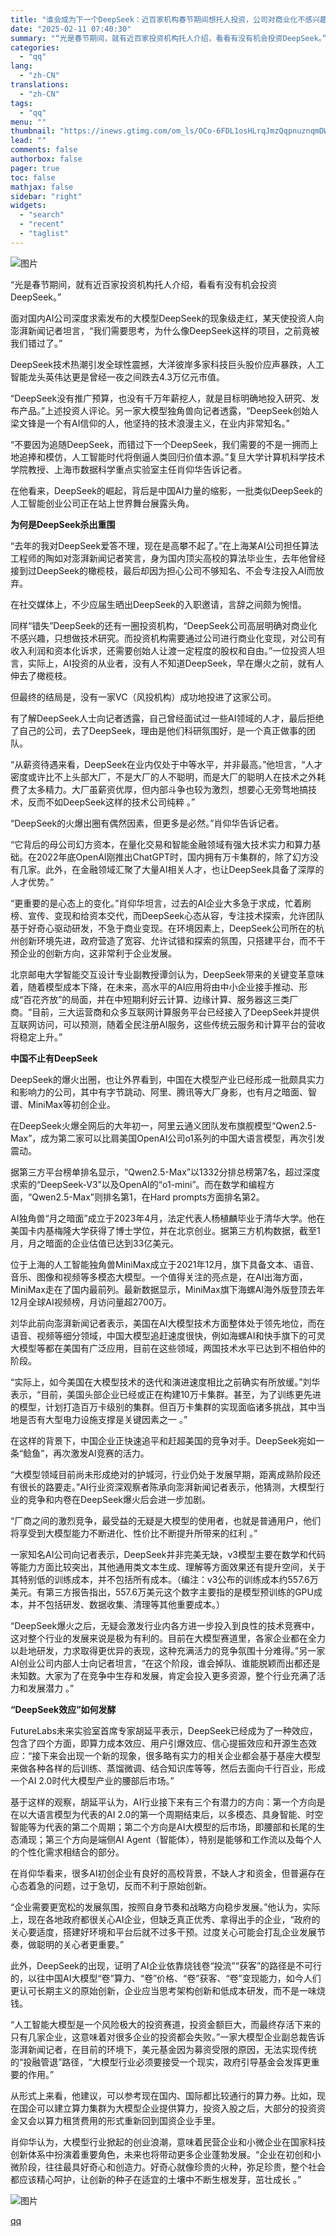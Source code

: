 ```yaml
---
title: "谁会成为下一个DeepSeek：近百家机构春节期间想托人投资，公司对商业化不感兴趣"
date: "2025-02-11 07:40:30"
summary: "“光是春节期间，就有近百家投资机构托人介绍，看看有没有机会投资DeepSeek。”面对国内AI公司深..."
categories:
  - "qq"
lang:
  - "zh-CN"
translations:
  - "zh-CN"
tags:
  - "qq"
menu: ""
thumbnail: "https://inews.gtimg.com/om_ls/OCo-6FDL1osHLrqJmzQqpnuznqmDWR4O4OCW3VOQiY1RcAA_640360/0"
lead: ""
comments: false
authorbox: false
pager: true
toc: false
mathjax: false
sidebar: "right"
widgets:
  - "search"
  - "recent"
  - "taglist"
---
```


![图片](https://inews.gtimg.com/om_bt/ODkBQ2lF6KZ2obx1i6VZx7j6-iA7jN32O1PFu4GJfQMq8AA/641)

“光是春节期间，就有近百家投资机构托人介绍，看看有没有机会投资DeepSeek。”

面对国内AI公司深度求索发布的大模型DeepSeek的现象级走红，某天使投资人向澎湃新闻记者坦言，“我们需要思考，为什么像DeepSeek这样的项目，之前竟被我们错过了。”

DeepSeek技术热潮引发全球性震撼，大洋彼岸多家科技巨头股价应声暴跌，人工智能龙头英伟达更是曾经一夜之间跌去4.3万亿元市值。

“DeepSeek没有推广预算，也没有千万年薪挖人，就是目标明确地投入研究、发布产品。”上述投资人评论。另一家大模型独角兽向记者透露，“DeepSeek创始人梁文锋是一个有AI信仰的人，他坚持的技术浪漫主义，在业内非常知名。”

“不要因为追随DeepSeek，而错过下一个DeepSeek，我们需要的不是一拥而上地追捧和模仿，人工智能时代将倒逼人类回归价值本源。”复旦大学计算机科学技术学院教授、上海市数据科学重点实验室主任肖仰华告诉记者。

在他看来，DeepSeek的崛起，背后是中国AI力量的缩影，一批类似DeepSeek的人工智能创业公司正在站上世界舞台展露头角。

**为何是DeepSeek杀出重围**

“去年的我对DeepSeek爱答不理，现在是高攀不起了。”在上海某AI公司担任算法工程师的陶如对澎湃新闻记者笑言，身为国内顶尖高校的算法毕业生，去年他曾经接到过DeepSeek的橄榄枝，最后却因为担心公司不够知名、不会专注投入AI而放弃。

在社交媒体上，不少应届生晒出DeepSeek的入职邀请，言辞之间颇为惋惜。

同样“错失”DeepSeek的还有一圈投资机构，“DeepSeek公司高层明确对商业化不感兴趣，只想做技术研究。而投资机构需要通过公司进行商业化变现，对公司有收入利润和资本化诉求，还需要创始人让渡一定程度的股权和自由。”一位投资人坦言，实际上，AI投资的从业者，没有人不知道DeepSeek，早在爆火之前，就有人伸去了橄榄枝。

但最终的结局是，没有一家VC（风投机构）成功地投进了这家公司。

有了解DeepSeek人士向记者透露，自己曾经面试过一些AI领域的人才，最后拒绝了自己的公司，去了DeepSeek，理由是他们科研氛围好，是一个真正做事的团队。

“从薪资待遇来看，DeepSeek在业内仅处于中等水平，并非最高。”他坦言，“人才密度或许比不上头部大厂，不是大厂的人不聪明，而是大厂的聪明人在技术之外耗费了太多精力。大厂虽薪资优厚，但内部斗争也较为激烈，想要心无旁骛地搞技术，反而不如DeepSeek这样的技术公司纯粹 。”

“DeepSeek的火爆出圈有偶然因素，但更多是必然。”肖仰华告诉记者。

“它背后的母公司幻方资本，在量化交易和智能金融领域有强大技术实力和算力基础。在2022年底OpenAI刚推出ChatGPT时，国内拥有万卡集群的，除了幻方没有几家。此外，在金融领域汇聚了大量AI相关人才，也让DeepSeek具备了深厚的人才优势。”

“更重要的是心态上的变化。”肖仰华坦言，过去的AI企业大多急于求成，忙着刷榜、宣传、变现和给资本交代，而DeepSeek心态从容，专注技术探索，允许团队基于好奇心驱动研发，不急于商业变现。在环境因素上，DeepSeek公司所在的杭州创新环境先进，政府营造了宽容、允许试错和探索的氛围，只搭建平台，而不干预企业的创新方向，这非常利于企业发展。

北京邮电大学智能交互设计专业副教授谭剑认为，DeepSeek带来的关键变革意味着，随着模型成本下降，在未来，高水平的AI应用将由中小企业接手推动、形成“百花齐放”的局面，并在中短期利好云计算、边缘计算、服务器这三类厂商。“目前，三大运营商和众多互联网计算服务平台已经接入了DeepSeek并提供互联网访问，可以预测，随着全民注册AI服务，这些传统云服务和计算平台的营收将稳定上升。”

**中国不止有DeepSeek**

DeepSeek的爆火出圈，也让外界看到，中国在大模型产业已经形成一批颇具实力和影响力的公司，其中有字节跳动、阿里、腾讯等大厂身影，也有月之暗面、智谱、MiniMax等初创企业。

在DeepSeek火爆全网后的大年初一，阿里云通义团队发布旗舰模型“Qwen2.5-Max”，成为第二家可以比肩美国OpenAI公司o1系列的中国大语言模型，再次引发震动。

据第三方平台榜单排名显示，“Qwen2.5-Max”以1332分排总榜第7名，超过深度求索的“DeepSeek-V3”以及OpenAI的“o1-mini”。而在数学和编程方面，“Qwen2.5-Max”则排名第1，在Hard prompts方面排名第2。

AI独角兽“月之暗面”成立于2023年4月，法定代表人杨植麟毕业于清华大学。他在美国卡内基梅隆大学获得了博士学位，并在北京创业。据第三方机构数据，截至1月，月之暗面的企业估值已达到33亿美元。

位于上海的人工智能独角兽MiniMax成立于2021年12月，旗下具备文本、语音、音乐、图像和视频等多模态大模型。一个值得关注的亮点是，在AI出海方面，MiniMax走在了国内最前列。最新数据显示，MiniMax旗下海螺AI海外版登顶去年12月全球AI视频榜，月访问量超2700万。

刘华此前向澎湃新闻记者表示，美国在AI大模型技术方面整体处于领先地位，而在语音、视频等细分领域，中国大模型追赶速度很快，例如海螺AI和快手旗下的可灵大模型等都在美国有广泛应用，目前在这些领域，两国技术水平已达到不相伯仲的阶段。

“实际上，如今美国在大模型技术的迭代和演进速度相比之前确实有所放缓。”刘华表示，“目前，美国头部企业已经或正在构建10万卡集群。甚至，为了训练更先进的模型，计划打造百万卡级别的集群。但百万卡集群的实现面临诸多挑战，其中当地是否有大型电力设施支撑是关键因素之一 。”

在这样的背景下，中国企业正快速追平和赶超美国的竞争对手。DeepSeek宛如一条“鲶鱼”，再次激发AI竞赛的活力。

“大模型领域目前尚未形成绝对的护城河，行业仍处于发展早期，距离成熟阶段还有很长的路要走。”AI行业资深观察者陈承向澎湃新闻记者表示，他猜测，大模型行业的竞争和内卷在DeepSeek爆火后会进一步加剧。

“厂商之间的激烈竞争，最受益的无疑是大模型的使用者，也就是普通用户，他们将享受到大模型能力不断进化、性价比不断提升所带来的红利 。”

一家知名AI公司向记者表示，DeepSeek并非完美无缺，v3模型主要在数学和代码等能力方面比较突出，其他通用类文本生成、理解等方面效果还有提升空间，关于其特别低的训练成本，并不包括所有成本。（编注：v3公布的训练成本约557.6万美元。有第三方报告指出，557.6万美元这个数字主要指的是模型预训练的GPU成本，并不包括研发、数据收集、清理等其他重要成本。）

“DeepSeek爆火之后，无疑会激发行业内各方进一步投入到良性的技术竞赛中，这对整个行业的发展来说是极为有利的。目前在大模型赛道里，各家企业都在全力以赴地研发，力求取得更优异的表现，这种充满活力的竞争氛围十分难得。”另一家AI创业公司内部人士向记者坦言，“在这个阶段，谁会掉队、谁能脱颖而出都还是未知数。大家为了在竞争中生存和发展，肯定会投入更多资源，整个行业充满了活力和发展潜力 。”

**“DeepSeek效应”如何发酵**

FutureLabs未来实验室首席专家胡延平表示，DeepSeek已经成为了一种效应，包含了四个方面，即算力成本效应、用户引爆效应、信心提振效应和开源生态效应：“接下来会出现一个新的现象，很多略有实力的相关企业都会基于基座大模型来做各种各样的后训练、蒸馏微调、结合知识库等等，然后去面向千行百业，形成一个AI 2.0时代大模型产业的腰部后市场。”

基于这样的观察，胡延平认为，AI行业接下来有三个有潜力的方向：第一个方向是在以大语言模型为代表的AI 2.0的第一个周期结束后，以多模态、具身智能、时空智能等为代表的第二个周期；第二个方向是AI大模型的后市场，即腰部和长尾的生态涌现；第三个方向是端侧AI Agent（智能体），特别是能够和工作流以及每个人的个性化需求相结合的部分。

在肖仰华看来，很多AI初创企业有良好的高校背景，不缺人才和资金，但普遍存在心态着急的问题，过于急切，反而不利于原始创新。

“企业需要更宽松的发展氛围，按照自身节奏和战略方向稳步发展。”他认为，实际上，现在各地政府都很关心AI企业，但缺乏真正优秀、拿得出手的企业，“政府的关心要适度，搭建好环境和平台后就不过多干预。过度关心可能会打乱企业发展节奏，做聪明的关心者更重要。”

此外，DeepSeek的出现，证明了AI企业依靠烧钱卷“投流”“获客”的路径是不可行的，以往中国AI大模型“卷”算力、“卷”价格、“卷”获客、“卷”变现能力，如今人们更认可长期主义的原始创新，企业应当思考架构创新和低成本研发，而不是一味烧钱。

“人工智能大模型是一个风险极大的投资赛道，投资金额巨大，而最终存活下来的只有几家企业，这意味着对很多企业的投资都会失败。”一家大模型企业副总裁告诉澎湃新闻记者，在目前的环境下，美元基金因为募资受限的原因，无法实现传统的“投融管退”路径，“大模型行业必须要接受一个现实，政府引导基金会发挥更重要的作用。”

从形式上来看，他建议，可以参考现在国内、国际都比较通行的算力券。比如，现在国企可以建立算力集群为大模型企业提供算力，投资入股之后，大部分的投资资金又会以算力租赁费用的形式重新回到国资企业手里。

肖仰华认为，大模型行业掀起的创业浪潮，意味着民营企业和小微企业在国家科技创新体系中扮演着重要角色，未来也将带动更多企业蓬勃发展。“企业在初创和小微阶段，往往最具好奇心和创造力。好奇心就像珍贵的火种，弥足珍贵，整个社会都应该精心呵护，让创新的种子在适宜的土壤中不断生根发芽，茁壮成长 。”

![图片](https://inews.gtimg.com/om_bt/OuX21mEZeZmF8keWzkoEZlnkYBX-UHvs92yXHZFLVJciQAA/641)

[qq](https://new.qq.com/rain/a/20250211A017TK00)
